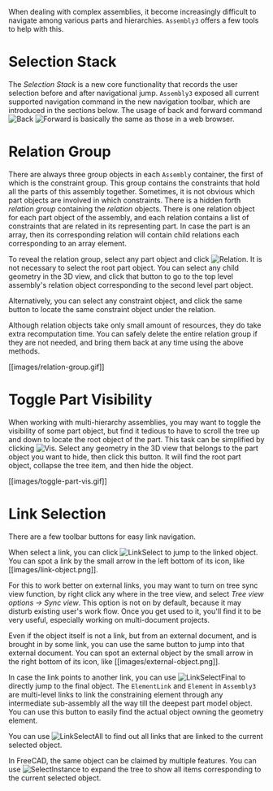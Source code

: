 When dealing with complex assemblies, it become increasingly difficult to
navigate among various parts and hierarchies. `Assembly3` offers a few tools
to help with this.

# Selection Stack

The _Selection Stack_ is a new core functionality that records the user
selection before and after navigational jump. `Assembly3` exposed all current
supported navigation command in the new navigation toolbar, which are introduced
in the sections below. The usage of back and forward command
![Back](../../FreeCAD/raw/LinkStage3/src/Gui/Icons/sel-back.svg?sanitize=true)
![Forward](../../FreeCAD/raw/LinkStage3/src/Gui/Icons/sel-forward.svg?sanitize=true) 
is basically the same as those in a web browser.

# Relation Group

There are always three group objects in each `Assembly` container, the first of
which is the constraint group. This group contains the constraints that hold
all the parts of this assembly together. Sometimes, it is not obvious which
part objects are involved in which constraints. There is a hidden forth
_relation group_ containing the _relation_ objects. There is one relation object
for each part object of the assembly, and each relation contains a list of
constraints that are related in its representing part. In case the part is an
array, then its corresponding relation will contain child relations each
corresponding to an array element.

To reveal the relation group, select any part object and click
![Relation](../raw/master/Gui/Resources/icons/Assembly_GotoRelation.svg?sanitize=true).
It is not necessary to select the root part object. You can select any child
geometry in the 3D view, and click that button to go to the top level
assembly's relation object corresponding to the second level part object.

Alternatively, you can select any constraint object, and click the same button
to locate the same constraint object under the relation.

Although relation objects take only small amount of resources, they do take
extra recomputation time. You can safely delete the entire relation group if
they are not needed, and bring them back at any time using the above methods.

[[images/relation-group.gif]]

# Toggle Part Visibility

When working with multi-hierarchy assemblies, you may want to toggle the
visibility of some part object, but find it tedious to have to scroll the tree
up and down to locate the root object of the part. This task can be simplified
by clicking ![Vis](../raw/master/Gui/Resources/icons/Assembly_TogglePartVisibility.svg?sanitize=true).
Select any geometry in the 3D view that belongs to the part object you want to
hide, then click this button. It will find the root part object, collapse the
tree item, and then hide the object.

[[images/toggle-part-vis.gif]]

# Link Selection

There are a few toolbar buttons for easy link navigation.

When select a link, you can click
![LinkSelect](../../FreeCAD/raw/LinkStage3/src/Gui/Icons/LinkSelect.svg?sanitize=true) to
jump to the linked object. You can spot a link by the small arrow in the left
bottom of its icon, like [[images/link-object.png]].

For this to work better on external links, you may want to turn on tree sync
view function, by right click any where in the tree view, and select 
_Tree view options -> Sync view_. This option is not on by default, because it
may disturb existing user's work flow. Once you get used to it, you'll find it
to be very useful, especially working on multi-document projects.

Even if the object itself is not a link, but from an external document, and is
brought in by some link, you can use the same button to jump into that external
document. You can spot an external object by the small arrow in the right bottom
of its icon, like [[images/external-object.png]].

In case the link points to another link, you can use
![LinkSelectFinal](../../FreeCAD/raw/LinkStage3/src/Gui/Icons/LinkSelectFinal.svg?sanitize=true)
to directly jump to the final object. The `ElementLink` and `Element` in
`Assembly3` are multi-level links to link the constraining element through any
intermediate sub-assembly all the way till the deepest part model object. You
can use this button to easily find the actual object owning the geometry
element.

You can use 
![LinkSelectAll](../../FreeCAD/raw/LinkStage3/src/Gui/Icons/LinkSelectAll.svg?sanitize=true)
to find out all links that are linked to the current selected object.

In FreeCAD, the same object can be claimed by multiple features. You can use
![SelectInstance](../../FreeCAD/raw/LinkStage3/src/Gui/Icons/sel-instance.svg?sanitize=true)
to expand the tree to show all items corresponding to the current selected object.

